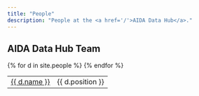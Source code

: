 ```yaml
---
title: "People"
description: "People at the <a href='/'>AIDA Data Hub</a>."
---
```


## AIDA Data Hub Team

<div class="dataset-table">
  <table>
    {% for d in site.people %}
      <tr>
        <td><a href="{{ d.url }}">{{ d.name }}</a></td>
        <td>{{ d.position }}</td>
      </tr>
    {% endfor %}
  </table>
</div>


